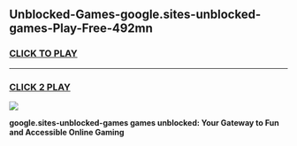 
## Unblocked-Games-google.sites-unblocked-games-Play-Free-492mn
<h3>
<a href="https://premium76.site?title=google.sites-unblocked-games&ref=15A">CLICK TO PLAY</a></h3>
<hr>

<h3>
<a href="https://premium76.site?title=google.sites-unblocked-games&ref=15A">CLICK 2 PLAY</a>
  
</h3>

<a href="https://premium76.site?title=google.sites-unblocked-games&ref=15A"><img src="https://clearcache.store/games.png"></a>


**google.sites-unblocked-games games unblocked: Your Gateway to Fun and Accessible Online Gaming**
